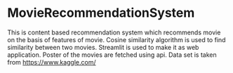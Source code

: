 # MovieRecommendationSystem

This is content based recommendation system which recommends movie on the basis of features of movie.
Cosine similarity algorithm is used to  find similarity between two movies.
Streamlit is used  to make it as web application.
Poster of the movies are fetched using api.
Data set is taken from https://www.kaggle.com/

